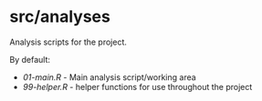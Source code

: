 src/analyses
================

Analysis scripts for the project.

By default:

  - _01-main.R_ - Main analysis script/working area
  - _99-helper.R_ - helper functions for use throughout the project
  